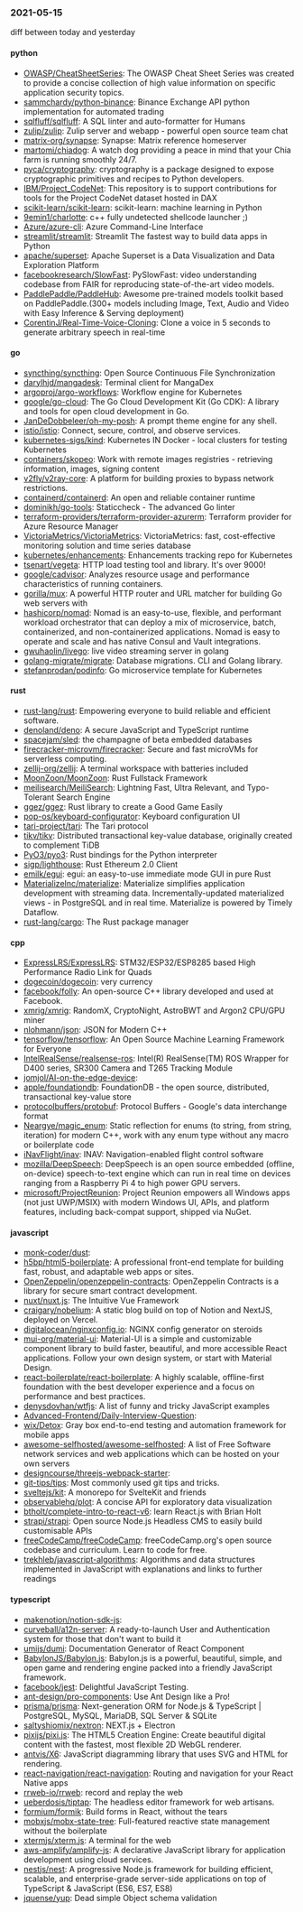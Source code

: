 ### 2021-05-15
diff between today and yesterday

#### python
* [OWASP/CheatSheetSeries](https://github.com/OWASP/CheatSheetSeries): The OWASP Cheat Sheet Series was created to provide a concise collection of high value information on specific application security topics.
* [sammchardy/python-binance](https://github.com/sammchardy/python-binance): Binance Exchange API python implementation for automated trading
* [sqlfluff/sqlfluff](https://github.com/sqlfluff/sqlfluff): A SQL linter and auto-formatter for Humans
* [zulip/zulip](https://github.com/zulip/zulip): Zulip server and webapp - powerful open source team chat
* [matrix-org/synapse](https://github.com/matrix-org/synapse): Synapse: Matrix reference homeserver
* [martomi/chiadog](https://github.com/martomi/chiadog): A watch dog providing a peace in mind that your Chia farm is running smoothly 24/7.
* [pyca/cryptography](https://github.com/pyca/cryptography): cryptography is a package designed to expose cryptographic primitives and recipes to Python developers.
* [IBM/Project_CodeNet](https://github.com/IBM/Project_CodeNet): This repository is to support contributions for tools for the Project CodeNet dataset hosted in DAX
* [scikit-learn/scikit-learn](https://github.com/scikit-learn/scikit-learn): scikit-learn: machine learning in Python
* [9emin1/charlotte](https://github.com/9emin1/charlotte): c++ fully undetected shellcode launcher ;)
* [Azure/azure-cli](https://github.com/Azure/azure-cli): Azure Command-Line Interface
* [streamlit/streamlit](https://github.com/streamlit/streamlit): Streamlit  The fastest way to build data apps in Python
* [apache/superset](https://github.com/apache/superset): Apache Superset is a Data Visualization and Data Exploration Platform
* [facebookresearch/SlowFast](https://github.com/facebookresearch/SlowFast): PySlowFast: video understanding codebase from FAIR for reproducing state-of-the-art video models.
* [PaddlePaddle/PaddleHub](https://github.com/PaddlePaddle/PaddleHub): Awesome pre-trained models toolkit based on PaddlePaddle.(300+ models including Image, Text, Audio and Video with Easy Inference & Serving deployment)
* [CorentinJ/Real-Time-Voice-Cloning](https://github.com/CorentinJ/Real-Time-Voice-Cloning): Clone a voice in 5 seconds to generate arbitrary speech in real-time

#### go
* [syncthing/syncthing](https://github.com/syncthing/syncthing): Open Source Continuous File Synchronization
* [darylhjd/mangadesk](https://github.com/darylhjd/mangadesk): Terminal client for MangaDex 
* [argoproj/argo-workflows](https://github.com/argoproj/argo-workflows): Workflow engine for Kubernetes
* [google/go-cloud](https://github.com/google/go-cloud): The Go Cloud Development Kit (Go CDK): A library and tools for open cloud development in Go.
* [JanDeDobbeleer/oh-my-posh](https://github.com/JanDeDobbeleer/oh-my-posh): A prompt theme engine for any shell.
* [istio/istio](https://github.com/istio/istio): Connect, secure, control, and observe services.
* [kubernetes-sigs/kind](https://github.com/kubernetes-sigs/kind): Kubernetes IN Docker - local clusters for testing Kubernetes
* [containers/skopeo](https://github.com/containers/skopeo): Work with remote images registries - retrieving information, images, signing content
* [v2fly/v2ray-core](https://github.com/v2fly/v2ray-core): A platform for building proxies to bypass network restrictions.
* [containerd/containerd](https://github.com/containerd/containerd): An open and reliable container runtime
* [dominikh/go-tools](https://github.com/dominikh/go-tools): Staticcheck - The advanced Go linter
* [terraform-providers/terraform-provider-azurerm](https://github.com/terraform-providers/terraform-provider-azurerm): Terraform provider for Azure Resource Manager
* [VictoriaMetrics/VictoriaMetrics](https://github.com/VictoriaMetrics/VictoriaMetrics): VictoriaMetrics: fast, cost-effective monitoring solution and time series database
* [kubernetes/enhancements](https://github.com/kubernetes/enhancements): Enhancements tracking repo for Kubernetes
* [tsenart/vegeta](https://github.com/tsenart/vegeta): HTTP load testing tool and library. It's over 9000!
* [google/cadvisor](https://github.com/google/cadvisor): Analyzes resource usage and performance characteristics of running containers.
* [gorilla/mux](https://github.com/gorilla/mux): A powerful HTTP router and URL matcher for building Go web servers with 
* [hashicorp/nomad](https://github.com/hashicorp/nomad): Nomad is an easy-to-use, flexible, and performant workload orchestrator that can deploy a mix of microservice, batch, containerized, and non-containerized applications. Nomad is easy to operate and scale and has native Consul and Vault integrations.
* [gwuhaolin/livego](https://github.com/gwuhaolin/livego): live video streaming server in golang
* [golang-migrate/migrate](https://github.com/golang-migrate/migrate): Database migrations. CLI and Golang library.
* [stefanprodan/podinfo](https://github.com/stefanprodan/podinfo): Go microservice template for Kubernetes

#### rust
* [rust-lang/rust](https://github.com/rust-lang/rust): Empowering everyone to build reliable and efficient software.
* [denoland/deno](https://github.com/denoland/deno): A secure JavaScript and TypeScript runtime
* [spacejam/sled](https://github.com/spacejam/sled): the champagne of beta embedded databases
* [firecracker-microvm/firecracker](https://github.com/firecracker-microvm/firecracker): Secure and fast microVMs for serverless computing.
* [zellij-org/zellij](https://github.com/zellij-org/zellij): A terminal workspace with batteries included
* [MoonZoon/MoonZoon](https://github.com/MoonZoon/MoonZoon): Rust Fullstack Framework
* [meilisearch/MeiliSearch](https://github.com/meilisearch/MeiliSearch): Lightning Fast, Ultra Relevant, and Typo-Tolerant Search Engine
* [ggez/ggez](https://github.com/ggez/ggez): Rust library to create a Good Game Easily
* [pop-os/keyboard-configurator](https://github.com/pop-os/keyboard-configurator): Keyboard configuration UI
* [tari-project/tari](https://github.com/tari-project/tari): The Tari protocol
* [tikv/tikv](https://github.com/tikv/tikv): Distributed transactional key-value database, originally created to complement TiDB
* [PyO3/pyo3](https://github.com/PyO3/pyo3): Rust bindings for the Python interpreter
* [sigp/lighthouse](https://github.com/sigp/lighthouse): Rust Ethereum 2.0 Client
* [emilk/egui](https://github.com/emilk/egui): egui: an easy-to-use immediate mode GUI in pure Rust
* [MaterializeInc/materialize](https://github.com/MaterializeInc/materialize): Materialize simplifies application development with streaming data. Incrementally-updated materialized views - in PostgreSQL and in real time. Materialize is powered by Timely Dataflow.
* [rust-lang/cargo](https://github.com/rust-lang/cargo): The Rust package manager

#### cpp
* [ExpressLRS/ExpressLRS](https://github.com/ExpressLRS/ExpressLRS): STM32/ESP32/ESP8285 based High Performance Radio Link for Quads
* [dogecoin/dogecoin](https://github.com/dogecoin/dogecoin): very currency
* [facebook/folly](https://github.com/facebook/folly): An open-source C++ library developed and used at Facebook.
* [xmrig/xmrig](https://github.com/xmrig/xmrig): RandomX, CryptoNight, AstroBWT and Argon2 CPU/GPU miner
* [nlohmann/json](https://github.com/nlohmann/json): JSON for Modern C++
* [tensorflow/tensorflow](https://github.com/tensorflow/tensorflow): An Open Source Machine Learning Framework for Everyone
* [IntelRealSense/realsense-ros](https://github.com/IntelRealSense/realsense-ros): Intel(R) RealSense(TM) ROS Wrapper for D400 series, SR300 Camera and T265 Tracking Module
* [jomjol/AI-on-the-edge-device](https://github.com/jomjol/AI-on-the-edge-device): 
* [apple/foundationdb](https://github.com/apple/foundationdb): FoundationDB - the open source, distributed, transactional key-value store
* [protocolbuffers/protobuf](https://github.com/protocolbuffers/protobuf): Protocol Buffers - Google's data interchange format
* [Neargye/magic_enum](https://github.com/Neargye/magic_enum): Static reflection for enums (to string, from string, iteration) for modern C++, work with any enum type without any macro or boilerplate code
* [iNavFlight/inav](https://github.com/iNavFlight/inav): INAV: Navigation-enabled flight control software
* [mozilla/DeepSpeech](https://github.com/mozilla/DeepSpeech): DeepSpeech is an open source embedded (offline, on-device) speech-to-text engine which can run in real time on devices ranging from a Raspberry Pi 4 to high power GPU servers.
* [microsoft/ProjectReunion](https://github.com/microsoft/ProjectReunion): Project Reunion empowers all Windows apps (not just UWP/MSIX) with modern Windows UI, APIs, and platform features, including back-compat support, shipped via NuGet.

#### javascript
* [monk-coder/dust](https://github.com/monk-coder/dust):  
* [h5bp/html5-boilerplate](https://github.com/h5bp/html5-boilerplate): A professional front-end template for building fast, robust, and adaptable web apps or sites.
* [OpenZeppelin/openzeppelin-contracts](https://github.com/OpenZeppelin/openzeppelin-contracts): OpenZeppelin Contracts is a library for secure smart contract development.
* [nuxt/nuxt.js](https://github.com/nuxt/nuxt.js): The Intuitive Vue Framework
* [craigary/nobelium](https://github.com/craigary/nobelium): A static blog build on top of Notion and NextJS, deployed on Vercel.
* [digitalocean/nginxconfig.io](https://github.com/digitalocean/nginxconfig.io):  NGINX config generator on steroids 
* [mui-org/material-ui](https://github.com/mui-org/material-ui): Material-UI is a simple and customizable component library to build faster, beautiful, and more accessible React applications. Follow your own design system, or start with Material Design.
* [react-boilerplate/react-boilerplate](https://github.com/react-boilerplate/react-boilerplate):  A highly scalable, offline-first foundation with the best developer experience and a focus on performance and best practices.
* [denysdovhan/wtfjs](https://github.com/denysdovhan/wtfjs):  A list of funny and tricky JavaScript examples
* [Advanced-Frontend/Daily-Interview-Question](https://github.com/Advanced-Frontend/Daily-Interview-Question): 
* [wix/Detox](https://github.com/wix/Detox): Gray box end-to-end testing and automation framework for mobile apps
* [awesome-selfhosted/awesome-selfhosted](https://github.com/awesome-selfhosted/awesome-selfhosted): A list of Free Software network services and web applications which can be hosted on your own servers
* [designcourse/threejs-webpack-starter](https://github.com/designcourse/threejs-webpack-starter): 
* [git-tips/tips](https://github.com/git-tips/tips): Most commonly used git tips and tricks.
* [sveltejs/kit](https://github.com/sveltejs/kit): A monorepo for SvelteKit and friends
* [observablehq/plot](https://github.com/observablehq/plot): A concise API for exploratory data visualization
* [btholt/complete-intro-to-react-v6](https://github.com/btholt/complete-intro-to-react-v6): learn React.js with Brian Holt
* [strapi/strapi](https://github.com/strapi/strapi):  Open source Node.js Headless CMS to easily build customisable APIs
* [freeCodeCamp/freeCodeCamp](https://github.com/freeCodeCamp/freeCodeCamp): freeCodeCamp.org's open source codebase and curriculum. Learn to code for free.
* [trekhleb/javascript-algorithms](https://github.com/trekhleb/javascript-algorithms):  Algorithms and data structures implemented in JavaScript with explanations and links to further readings

#### typescript
* [makenotion/notion-sdk-js](https://github.com/makenotion/notion-sdk-js): 
* [curveball/a12n-server](https://github.com/curveball/a12n-server): A ready-to-launch User and Authentication system for those that don't want to build it
* [umijs/dumi](https://github.com/umijs/dumi):  Documentation Generator of React Component
* [BabylonJS/Babylon.js](https://github.com/BabylonJS/Babylon.js): Babylon.js is a powerful, beautiful, simple, and open game and rendering engine packed into a friendly JavaScript framework.
* [facebook/jest](https://github.com/facebook/jest): Delightful JavaScript Testing.
* [ant-design/pro-components](https://github.com/ant-design/pro-components):  Use Ant Design like a Pro!
* [prisma/prisma](https://github.com/prisma/prisma): Next-generation ORM for Node.js & TypeScript | PostgreSQL, MySQL, MariaDB, SQL Server & SQLite
* [saltyshiomix/nextron](https://github.com/saltyshiomix/nextron):  NEXT.js + Electron 
* [pixijs/pixi.js](https://github.com/pixijs/pixi.js): The HTML5 Creation Engine: Create beautiful digital content with the fastest, most flexible 2D WebGL renderer.
* [antvis/X6](https://github.com/antvis/X6):  JavaScript diagramming library that uses SVG and HTML for rendering.
* [react-navigation/react-navigation](https://github.com/react-navigation/react-navigation): Routing and navigation for your React Native apps
* [rrweb-io/rrweb](https://github.com/rrweb-io/rrweb): record and replay the web
* [ueberdosis/tiptap](https://github.com/ueberdosis/tiptap): The headless editor framework for web artisans.
* [formium/formik](https://github.com/formium/formik): Build forms in React, without the tears 
* [mobxjs/mobx-state-tree](https://github.com/mobxjs/mobx-state-tree): Full-featured reactive state management without the boilerplate
* [xtermjs/xterm.js](https://github.com/xtermjs/xterm.js): A terminal for the web
* [aws-amplify/amplify-js](https://github.com/aws-amplify/amplify-js): A declarative JavaScript library for application development using cloud services.
* [nestjs/nest](https://github.com/nestjs/nest): A progressive Node.js framework for building efficient, scalable, and enterprise-grade server-side applications on top of TypeScript & JavaScript (ES6, ES7, ES8) 
* [jquense/yup](https://github.com/jquense/yup): Dead simple Object schema validation
